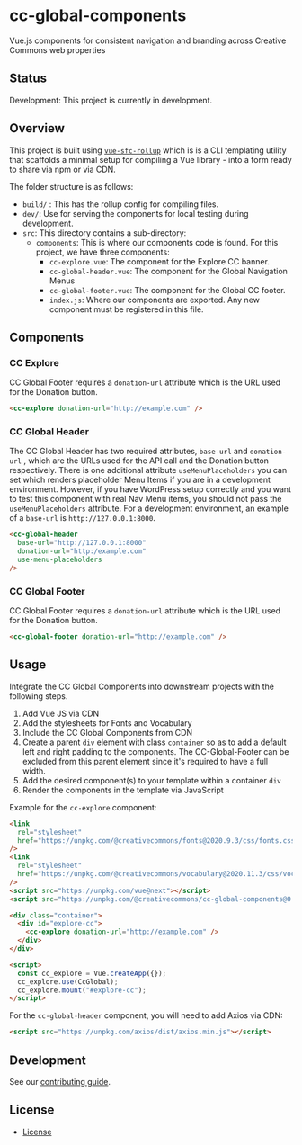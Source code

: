 # cc-global-components

Vue.js components for consistent navigation and branding across Creative Commons web properties

## Status

Development: This project is currently in development.

## Overview

This project is built using [`vue-sfc-rollup`](https://www.npmjs.com/package/vue-sfc-rollup) which is is a CLI templating utility that scaffolds a minimal setup for compiling a Vue library - into a form ready to share via npm or via CDN.

The folder structure is as follows:

- `build/` : This has the rollup config for compiling files.
- `dev/`: Use for serving the components for local testing during development.
- `src`: This directory contains a sub-directory:
  - `components`: This is where our components code is found. For this project, we have three components:
    - `cc-explore.vue`: The component for the Explore CC banner.
    - `cc-global-header.vue`: The component for the Global Navigation Menus
    - `cc-global-footer.vue`: The component for the Global CC footer.
    - `index.js`: Where our components are exported. Any new component must be registered in this file.

## Components

### CC Explore

CC Global Footer requires a `donation-url` attribute which is the URL used for the Donation button.

```html
<cc-explore donation-url="http://example.com" />
```

### CC Global Header

The CC Global Header has two required attributes, `base-url` and `donation-url` , which are the URLs used for the API call and the Donation button respectively. There is one additional attribute `useMenuPlaceholders` you can set which renders placeholder Menu Items if you are in a development environment. However, if you have WordPress setup correctly and you want to test this component with real Nav Menu items, you should not pass the `useMenuPlaceholders` attribute. For a development environment, an example of a `base-url` is `http://127.0.0.1:8000`.

```html
<cc-global-header
  base-url="http://127.0.0.1:8000"
  donation-url="http:/example.com"
  use-menu-placeholders
/>
```

### CC Global Footer

CC Global Footer requires a `donation-url` attribute which is the URL used for the Donation button.

```html
<cc-global-footer donation-url="http://example.com" />
```

## Usage

Integrate the CC Global Components into downstream projects with the following steps.

1. Add Vue JS via CDN
2. Add the stylesheets for Fonts and Vocabulary
3. Include the CC Global Components from CDN
4. Create a parent `div` element with class `container` so as to add a default left and right padding to the components. The CC-Global-Footer can be excluded from this parent element since it's required to have a full width.
5. Add the desired component(s) to your template within a container `div`
6. Render the components in the template via JavaScript

Example for the `cc-explore` component:

```html
<link
  rel="stylesheet"
  href="https://unpkg.com/@creativecommons/fonts@2020.9.3/css/fonts.css"
/>
<link
  rel="stylesheet"
  href="https://unpkg.com/@creativecommons/vocabulary@2020.11.3/css/vocabulary.css"
/>
<script src="https://unpkg.com/vue@next"></script>
<script src="https://unpkg.com/@creativecommons/cc-global-components@0.1.0/dist/cc-globals.min.js"></script>

<div class="container">
  <div id="explore-cc">
    <cc-explore donation-url="http://example.com" />
  </div>
</div>

<script>
  const cc_explore = Vue.createApp({});
  cc_explore.use(CcGlobal);
  cc_explore.mount("#explore-cc");
</script>
```

For the `cc-global-header` component, you will need to add Axios via CDN:

```html
<script src="https://unpkg.com/axios/dist/axios.min.js"></script>
```

## Development

See our [contributing guide](CONTRIBUTING.md).

## License

- [License](LICENSE)
